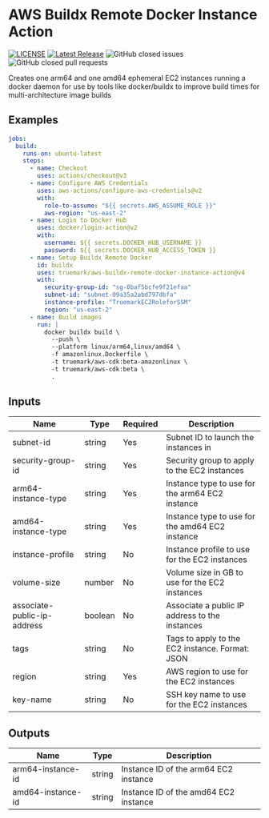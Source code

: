 # AWS Buildx Remote Docker Instance Action

[![LICENSE](https://img.shields.io/badge/license-BSD3-green)](LICENSE)
[![Latest Release](https://img.shields.io/github/v/release/truemark/aws-buildx-remote-docker-instance-action)](https://github.com/truemark/aws-buildx-remote-docker-instance-action/releases)
![GitHub closed issues](https://img.shields.io/github/issues-closed/truemark/aws-buildx-remote-docker-instance-action)
![GitHub closed pull requests](https://img.shields.io/github/issues-pr-closed/truemark/aws-buildx-remote-docker-instance-action)

[//]: # (![build-test]&#40;https://github.com/truemark/aws-buildx-remote-docker-instance-action/workflows/build-test/badge.svg&#41;)

Creates one arm64 and one amd64 ephemeral EC2 instances running a docker daemon for use by tools like docker/buildx to improve build times for multi-architecture image builds 

## Examples

```yml
jobs:
  build:
    runs-on: ubuntu-latest
    steps:
      - name: Checkout
        uses: actions/checkout@v3
      - name: Configure AWS Credentials
        uses: aws-actions/configure-aws-credentials@v2
        with:
          role-to-assume: "${{ secrets.AWS_ASSUME_ROLE }}"
          aws-region: "us-east-2"
      - name: Login to Docker Hub
        uses: docker/login-action@v2
        with:
          username: ${{ secrets.DOCKER_HUB_USERNAME }}
          password: ${{ secrets.DOCKER_HUB_ACCESS_TOKEN }}
      - name: Setup Buildx Remote Docker
        id: buildx
        uses: truemark/aws-buildx-remote-docker-instance-action@v4
        with:
          security-group-id: "sg-0baf5bcfe9f21efaa"
          subnet-id: "subnet-09a35a2abd797dbfa"
          instance-profile: "TruemarkEC2RoleforSSM"
          region: "us-east-2"
      - name: Build images
        run: |
          docker buildx build \
            --push \
            --platform linux/arm64,linux/amd64 \
            -f amazonlinux.Dockerfile \
            -t truemark/aws-cdk:beta-amazonlinux \
            -t truemark/aws-cdk:beta \
            .
```

## Inputs

| Name                        | Type       | Required | Description                                     |
|-----------------------------|------------|----------|-------------------------------------------------|
| subnet-id                   | string     | Yes      | Subnet ID to launch the instances in            |
| security-group-id           | string     | Yes      | Security group to apply to the EC2 instances    |
| arm64-instance-type         | string     | Yes      | Instance type to use for the arm64 EC2 instance |
| amd64-instance-type         | string     | Yes      | Instance type to use for the amd64 EC2 instance |
| instance-profile            | string     | No       | Instance profile to use for the EC2 instances   |
| volume-size                 | number     | No       | Volume size in GB to use for the EC2 instances  |
| associate-public-ip-address | boolean    | No       | Associate a public IP address to the instances  |
| tags                        | string     | No       | Tags to apply to the EC2 instance. Format: JSON |
| region                      | string     | Yes      | AWS region to use for the EC2 instances         |
| key-name                    | string     | No       | SSH key name to use for the EC2 instances       |

## Outputs
| Name              | Type       | Description                           |
|-------------------|------------|---------------------------------------|
| arm64-instance-id | string     | Instance ID of the arm64 EC2 instance |
| amd64-instance-id | string     | Instance ID of the amd64 EC2 instance |
